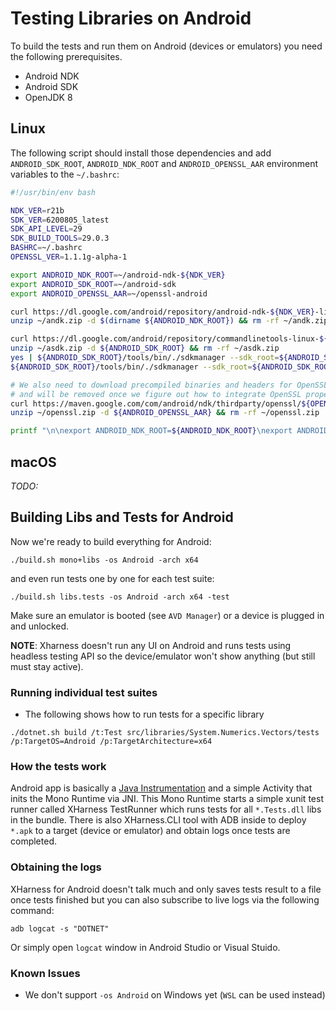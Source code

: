 # Testing Libraries on Android

To build the tests and run them on Android (devices or emulators) you need the following prerequisites.

- Android NDK
- Android SDK
- OpenJDK 8

## Linux
The following script should install those dependencies and add `ANDROID_SDK_ROOT`, `ANDROID_NDK_ROOT` and `ANDROID_OPENSSL_AAR`
environment variables to the `~/.bashrc`:
```bash
#!/usr/bin/env bash

NDK_VER=r21b
SDK_VER=6200805_latest
SDK_API_LEVEL=29
SDK_BUILD_TOOLS=29.0.3
BASHRC=~/.bashrc
OPENSSL_VER=1.1.1g-alpha-1

export ANDROID_NDK_ROOT=~/android-ndk-${NDK_VER}
export ANDROID_SDK_ROOT=~/android-sdk
export ANDROID_OPENSSL_AAR=~/openssl-android

curl https://dl.google.com/android/repository/android-ndk-${NDK_VER}-linux-x86_64.zip -L --output ~/andk.zip
unzip ~/andk.zip -d $(dirname ${ANDROID_NDK_ROOT}) && rm -rf ~/andk.zip

curl https://dl.google.com/android/repository/commandlinetools-linux-${SDK_VER}.zip -L --output ~/asdk.zip
unzip ~/asdk.zip -d ${ANDROID_SDK_ROOT} && rm -rf ~/asdk.zip
yes | ${ANDROID_SDK_ROOT}/tools/bin/./sdkmanager --sdk_root=${ANDROID_SDK_ROOT} --licenses
${ANDROID_SDK_ROOT}/tools/bin/./sdkmanager --sdk_root=${ANDROID_SDK_ROOT} "platform-tools" "platforms;android-${SDK_API_LEVEL}" "build-tools;${SDK_BUILD_TOOLS}"

# We also need to download precompiled binaries and headers for OpenSSL from maven, this step is a temporary hack
# and will be removed once we figure out how to integrate OpenSSL properly as a dependency
curl https://maven.google.com/com/android/ndk/thirdparty/openssl/${OPENSSL_VER}/openssl-${OPENSSL_VER}.aar -L --output ~/openssl.zip
unzip ~/openssl.zip -d ${ANDROID_OPENSSL_AAR} && rm -rf ~/openssl.zip

printf "\n\nexport ANDROID_NDK_ROOT=${ANDROID_NDK_ROOT}\nexport ANDROID_SDK_ROOT=${ANDROID_SDK_ROOT}\nexport ANDROID_OPENSSL_AAR=${ANDROID_OPENSSL_AAR}\n" >> ${BASHRC}
```

## macOS

*TODO:* 

## Building Libs and Tests for Android

Now we're ready to build everything for Android:
```
./build.sh mono+libs -os Android -arch x64
```
and even run tests one by one for each test suite:
```
./build.sh libs.tests -os Android -arch x64 -test
```
Make sure an emulator is booted (see `AVD Manager`) or a device is plugged in and unlocked.

**NOTE**: Xharness doesn't run any UI on Android and runs tests using headless testing API so the device/emulator won't show anything (but still must stay active).

### Running individual test suites
- The following shows how to run tests for a specific library
```
./dotnet.sh build /t:Test src/libraries/System.Numerics.Vectors/tests /p:TargetOS=Android /p:TargetArchitecture=x64
```

### How the tests work
Android app is basically a [Java Instrumentation](https://github.com/dotnet/runtime/blob/master/src/mono/msbuild/AndroidAppBuilder/Templates/MonoRunner.java) and a simple Activity that inits the Mono Runtime via JNI. This Mono Runtime starts a simple xunit test
runner called XHarness TestRunner which runs tests for all `*.Tests.dll` libs in the bundle. There is also XHarness.CLI tool with ADB inside to deploy `*.apk` to a target (device or emulator) and obtain logs once tests are completed.

### Obtaining the logs
XHarness for Android doesn't talk much and only saves tests result to a file once tests finished but you can also subscribe to live logs via the following command:
```
adb logcat -s "DOTNET"
```
Or simply open `logcat` window in Android Studio or Visual Stuido.

### Known Issues
- We don't support `-os Android` on Windows yet (`WSL` can be used instead)
